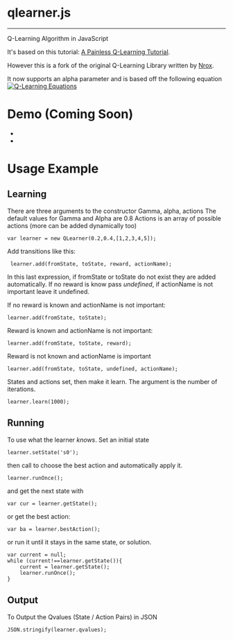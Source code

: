 qlearner.js
=============
--------------
Q-Learning Algorithm in JavaScript

It's based on this tutorial: [A Painless Q-Learning Tutorial](http://mnemstudio.org/path-finding-q-learning-tutorial.htm).

However this is a fork of the original Q-Learning Library written by [Nrox](https://github.com/nrox/q-learning.js).

It now supports an alpha parameter and is based off the following equation
[![Q-Learning Equations](https://upload.wikimedia.org/math/5/2/4/524fe99e01b50c2d0b3268cf418b6890.png)](#eqn)

Demo (Coming Soon)
========
*
*



Usage Example
=======

Learning
------

There are three arguments to the constructor
    Gamma, alpha, actions
    The default values for Gamma and Alpha are 0.8
    Actions is an array of possible actions (more can be added dynamically too)

    var learner = new QLearner(0.2,0.4,[1,2,3,4,5]);


Add transitions like this:

     learner.add(fromState, toState, reward, actionName);

In this last expression, if fromState or toState do not exist they are added automatically. If no reward is know pass
*undefined*, if actionName is not important leave it undefined.

If no reward is known and actionName is not important:

    learner.add(fromState, toState);

Reward is known and actionName is not important:

    learner.add(fromState, toState, reward);

Reward is not known and actionName is important

    learner.add(fromState, toState, undefined, actionName);

States and actions set, then make it learn. The argument is the number of iterations.

    learner.learn(1000);

Running
-------

To use what the learner *knows*. Set an initial state

    learner.setState('s0');

then call to choose the best action and automatically apply it.

    learner.runOnce();

and get the next state with

    var cur = learner.getState();

or get the best action:

    var ba = learner.bestAction();

or run it until it stays in the same state, or solution.

    var current = null;
    while (current!==learner.getState()){
        current = learner.getState();
        learner.runOnce();
    }

Output
----
To Output the Qvalues (State / Action Pairs) in JSON

    JSON.stringify(learner.qvalues);


